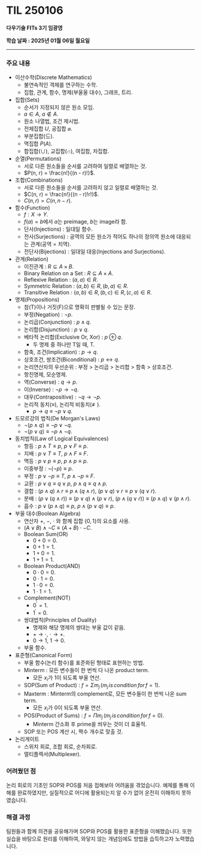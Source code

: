 # TIL 250106

**다우기술 FITs 3기 임광영**

**학습 날짜 : 2025년 01월 06일 월요일**

---

### 주요 내용
- 이산수학(Discrete Mathematics)
  - 불연속적인 객체를 연구하는 수학.
  - 집합, 관계, 함수, 명제(부울울 대수), 그래프, 트리.
- 집합(Sets)
  - 순서가 지정되지 않은 원소 모임.
  - $a \in A$, $a \notin A$.
  - 원소 나열법, 조건 제시법.
  - 전체집합 $U$, 공집합 $\varnothing$.
  - 부분집합($\subseteq$).
  - 멱집합 $P(A)$.
  - 합집합($\cup$), 교집합($\cap$), 여집합, 차집합.
- 순열(Permutations)
  - 서로 다른 원소들을 순서를 고려하여 일렬로 배열하는 것.
  - $P(n, r) = \frac{n!}{(n - r)!}$.
- 조합(Combinations)
  - 서로 다른 원소들을 순서를 고려하지 않고 일렬로 배열하는 것.
  - $C(n, r) = \frac{n!}{(n - r)!r!}$.
  - $C(n, r) = C(n, n - r)$.
- 함수(Function)
  - $f : X \rightarrow Y$.
  - $f(a) = b$에서 $a$는 preimage, $b$는 image라 함.
  - 단사(Injections) : 일대일 함수.
  - 전사(Surjections) : 공역의 모든 원소가 적어도 하나의 정의역 원소에 대응되는 관계(공역 $=$ 치역).
  - 전단사(Bijections) : 일대일 대응(Injections and Surjections).
- 관계(Relation)
  - 이진관계 : $R \subseteq A \times B$.
  - Binary Relation on a Set : $R \subseteq A \times A$.
  - Reflexive Relation : $(a, a) \in R$.
  - Symmetric Relation : $(a, b) \in R, (b, a) \in R$.
  - Transitive Relation : $(a, b) \in R, (b, c) \in R, (c, a) \in R$.
- 명제(Propositions)
  - 참(T)이나 거짓(F)으로 명확히 판별될 수 있는 문장.
  - 부정(Negation) : $\neg p$.
  - 논리곱(Conjunction) : $p \wedge q$.
  - 논리합(Disjunction) : $p \vee q$.
  - 베타적 논리합(Exclusive Or, Xor) : $p \oplus q$.
    - 두 명제 중 하나만 T일 때, T.
  - 함축, 조건(Implication) : $p \rightarrow q$.
  - 상호조건, 쌍조건(Biconditional) : $p \leftrightarrow q$.
  - 논리연산자의 우선순위 : 부정 > 논리곱 > 논리합 > 함축 > 상호조건.
  - 항진명제, 모순명제.
  - 역(Converse) : $q \rightarrow p$.
  - 이(Inverse) : $\neg p \rightarrow \neg q$.
  - 대우(Contrapositive) : $\neg q \rightarrow \neg p$.
  - 논리적 동치($\equiv$), 논리적 비동치($\not\equiv$).
    - $p \rightarrow q \equiv \neg p \vee q$.
- 드모르강의 법칙(De Morgan's Laws)
  - $\neg (p \wedge q) \equiv \neg p \vee \neg q$.
  - $\neg (p \vee q) \equiv \neg p \wedge \neg q$.
- 동치법칙(Law of Logical Equivalences)
  - 항등 : $p \wedge T \equiv p$, $p \vee F \equiv p$.
  - 지배 : $p \vee T \equiv T$, $p \wedge F \equiv F$.
  - 멱등 : $p \vee p \equiv p$, $p \wedge p \equiv p$.
  - 이중부정 : $\neg(\neg p) \equiv p$.
  - 부정 : $p \vee \neg p \equiv T$, $p \wedge \neg p \equiv F$.
  - 교환 : $p \vee q \equiv q \vee p$, $p \wedge q \equiv q \wedge p$.
  - 결합 : $(p \wedge q) \wedge r \equiv p \wedge (q \wedge r)$, $(p \vee q) \vee r \equiv p \vee (q \vee r)$.
  - 분배 : $(p \vee (q \wedge r)) \equiv (p \vee q) \wedge (p \vee r)$, $(p \wedge (q \vee r)) \equiv (p \wedge q) \vee (p \wedge r)$.
  - 흡수 : $p \vee (p \wedge q) \equiv p$, $p \wedge (p \vee q) \equiv p$.
- 부울 대수(Boolean Algebra)
  - 연산자 $+$, $-$, $\cdot$ 와 함께 집합 $\{0, 1\}$의 요소를 사용.
  - $(A \vee B) \wedge \neg C \equiv (A + B) \cdot -C$.
  - Boolean Sum(OR)
    - $0 + 0 = 0$.
    - $0 + 1 = 1$.
    - $1 + 0 = 1$.
    - $1 + 1 = 1$.
  - Boolean Product(AND)
    - $0 \cdot 0 = 0$.
    - $0 \cdot 1 = 0$.
    - $1 \cdot 0 = 0$.
    - $1 \cdot 1 = 1$.
  - Complement(NOT)
    - $0^{\prime} = 1$.
    - $1^{\prime} = 0$.
  - 쌍대법칙(Principles of Duality)
    - 명제와 해당 명제의 쌍대는 부울 값이 같음.
    - $+ \rightarrow \cdot$, $\cdot \rightarrow +$.
    - $0 \rightarrow 1$, $1 \rightarrow 0$.
  - 부울 함수.
- 표준형(Canonical Form)
  - 부울 함수(논리 함수)를 표준화된 형태로 표현하는 방법.
  - Minterm : 모든 변수들이 한 번씩 다 나온 product term.
    - 모든 $x_i$가 $1$이 되도록 부울 연산.
  - SOP(Sum of Product) : $f = \Sigma{m_j}\,(m_j\,is\,condition\,for\,f=1)$.
  - Maxterm : Minterm의 complement로, 모든 변수들이 한 번씩 나온 sum term.
    - 모든 $x_i$가 $0$이 되도록 부울 연산.
  - POS(Product of Sums) : $f = \Pi{m_j}\,(m_j\,is\,condition\,for\,f=0)$.
    - Minterm 간소화 후 prime을 씌우는 것이 더 효율적.
  - SOP 또는 POS 계산 시, 짝수 개수로 맞출 것.
- 논리게이트
  - 스위치 회로, 조합 회로, 순차회로.
  - 멀티플렉서(Multiplexer).

### 어려웠던 점
논리 회로의 기초인 SOP와 POS를 처음 접해보아 어려움을 겪었습니다. 예제를 통해 이해를 완료하였지만, 실질적으로 어디에 활용되는지 알 수가 없어 온전히 이해하지 못하였습니다.

### 해결 과정
팀원들과 함께 의견을 공유해가며 SOP와 POS를 활용한 표준형을 이해했습니다. 또한 실습을 바탕으로 원리를 이해하여, 와닿지 않는 개념임에도 방법을 습득하고자 노력했습니다.